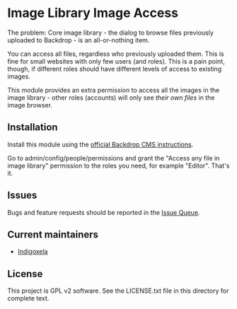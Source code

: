 # Image Library Image Access

The problem: Core image library - the dialog to browse files previously
uploaded to Backdrop - is an all-or-nothing item.

You can access all files, regardless who previously uploaded them. This is
fine for small websites with only few users (and roles). This is a pain
point, though, if different roles should have different levels of access to
existing images.

This module provides an extra permission to access all the images in the
image library - other roles (accounts) will only see *their own files* in
the image browser.

## Installation

Install this module using the
 [official Backdrop CMS instructions](https://docs.backdropcms.org/documentation/extend-with-modules).

Go to admin/config/people/permissions and grant the "Access any file in image
library" permission to the roles you need, for example "Editor".
That's it.

## Issues

Bugs and feature requests should be reported in the
 [Issue Queue](https://github.com/backdrop-contrib/image_library_image_access/issues).

## Current maintainers

- [Indigoxela](https://github.com/indigoxela)

## License

This project is GPL v2 software. See the LICENSE.txt file in this directory for complete text.
